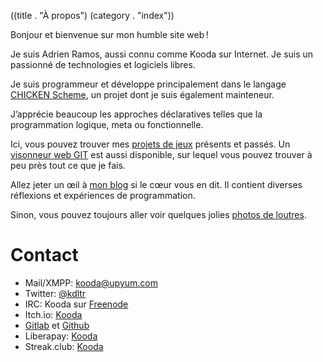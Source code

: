 ((title . "À propos")
 (category . "index"))

Bonjour et bienvenue sur mon humble site web !

Je suis Adrien Ramos, aussi connu comme Kooda sur Internet.
Je suis un passionné de technologies et logiciels libres.

Je suis programmeur et développe principalement dans le langage [CHICKEN Scheme][chicken], un projet dont je suis également mainteneur.

J’apprécie beaucoup les approches déclaratives telles que la programmation logique, meta ou fonctionnelle.

Ici, vous pouvez trouver mes [projets de jeux][projects] présents et passés.
Un [visonneur web GIT][git] est aussi disponible, sur lequel vous pouvez trouver à peu près tout ce que je fais.

Allez jeter un œil à [mon blog][blog] si le cœur vous en dit.
Il contient diverses réflexions et expériences de programmation.

Sinon, vous pouvez toujours aller voir quelques jolies [photos de loutres][dailyotter].


Contact
=======

- Mail/XMPP: [kooda@upyum.com][mail]
- Twitter: [@kdltr][twitter]
- IRC: Kooda sur [Freenode][freenode]
- Itch.io: [Kooda][itchio]
- [Gitlab][gitlab] et [Github][github]
- Liberapay: [Kooda][liberapay]
- Streak.club: [Kooda][streak]

[git]:          /cgit.cgi
[projects]:     projects.xhtml
[chicken]:      http://call-cc.org
[blog]:         posts.xhtml
[dailyotter]:   http://dailyotter.org/
[mail]:         mailto:kooda@upyum.com
[xmpp]:         xmpp:kooda@upyum.com?subscribe
[twitter]:      https://twitter.com/kdltr
[twitch]:       http://www.twitch.tv/kdltr/
[freenode]:     irc://chat.freenode.org/Kooda,isnick
[github]:       https://github.com/kdltr
[gitlab]:       https://gitlab.com/u/kooda
[liberapay]:    https://liberapay.com/Kooda/
[itchio]:       https://kooda.itch.io/
[streak]:       https://streak.club/u/kooda

